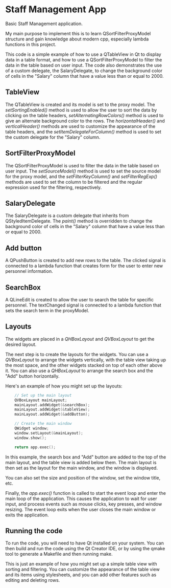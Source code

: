 # Staff Management App
Basic Staff Management application. 

My main purpose to implement this is to learn QSortFilterProxyModel structure
and gain knowledge about modern cpp, especially lambda functions in this project.

This code is a simple example of how to use a QTableView in Qt to display data in a table format, and how to use a QSortFilterProxyModel to filter the data in the table based on user input. The code also demonstrates the use of a custom delegate, the SalaryDelegate, to change the background color of cells in the "Salary" column that have a value less than or equal to 2000.

## TableView

The QTableView is created and its model is set to the proxy model. The _setSortingEnabled()_ method is used to allow the user to sort the data by clicking on the table headers, _setAlternatingRowColors()_ method is used to give an alternate background color to the rows. The _horizontalHeader()_ and _verticalHeader()_ methods are used to customize the appearance of the table headers, and the _setItemDelegateForColumn()_ method is used to set the custom delegate for the "Salary" column.

## SortFilterProxyModel

The QSortFilterProxyModel is used to filter the data in the table based on user input. The _setSourceModel()_ method is used to set the source model for the proxy model, and the _setFilterKeyColumn()_ and _setFilterRegExp()_ methods are used to set the column to be filtered and the regular expression used for the filtering, respectively.

## SalaryDelegate

The SalaryDelegate is a custom delegate that inherits from QStyledItemDelegate. The _paint()_ method is overridden to change the background color of cells in the "Salary" column that have a value less than or equal to 2000.

## Add button

A QPushButton is created to add new rows to the table. The clicked signal is connected to a lambda function that creates form for the user to enter new personnel information.

## SearchBox

A QLineEdit is created to allow the user to search the table for specific personnel. The textChanged signal is connected to a lambda function that sets the search term in the proxyModel.

## Layouts

The widgets are placed in a _QHBoxLayout_ and _QVBoxLayout_ to get the desired layout.

The next step is to create the layouts for the widgets. You can use a _QVBoxLayout_ to arrange the widgets vertically, with the table view taking up the most space, and the other widgets stacked on top of each other above it. You can also use a _QHBoxLayout_ to arrange the search box and the "Add" button horizontally.

Here's an example of how you might set up the layouts:

```C++
    // Set up the main layout
    QVBoxLayout mainLayout;
    mainLayout.addWidget(&searchBox);
    mainLayout.addWidget(&tableView);
    mainLayout.addWidget(&addButton);

    // Create the main window
    QWidget window;
    window.setLayout(&mainLayout);
    window.show();

    return app.exec();
```

In this example, the search box and "Add" button are added to the top of the main layout, and the table view is added below them. The main layout is then set as the layout for the main window, and the window is displayed.

You can also set the size and position of the window, set the window title, etc.

Finally, the _app.exec()_ function is called to start the event loop and enter the main loop of the application. This causes the application to wait for user input, and process events such as mouse clicks, key presses, and window resizing. The event loop exits when the user closes the main window or exits the application.

## Running the code

To run the code, you will need to have Qt installed on your system. You can then build and run the code using the Qt Creator IDE, or by using the qmake tool to generate a Makefile and then running make.

This is just an example of how you might set up a simple table view with sorting and filtering. You can customize the appearance of the table view and its items using stylesheets, and you can add other features such as editing and deleting rows.
